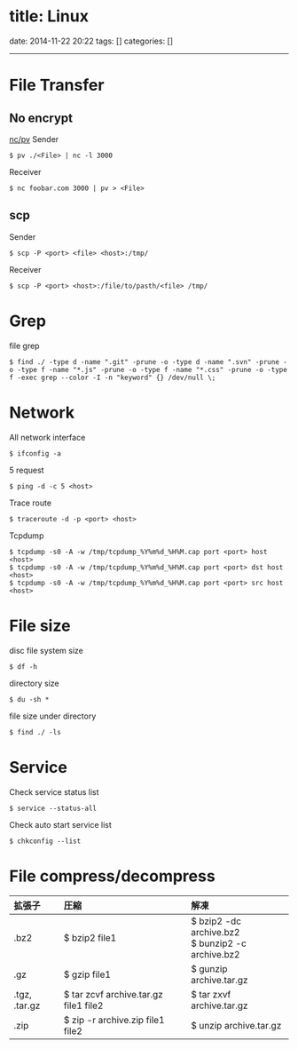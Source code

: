 title: Linux
==========
date: 2014-11-22 20:22
tags: []
categories: []
- - -

# File Transfer

## No encrypt

[nc/pv](http://blog.glidenote.com/blog/2014/12/02/using-netcat-for-file-transfers-with-pv/)
Sender
```
$ pv ./<File> | nc -l 3000
```
Receiver
```
$ nc foobar.com 3000 | pv > <File>
```

## scp

Sender
```
$ scp -P <port> <file> <host>:/tmp/
```
Receiver
```
$ scp -P <port> <host>:/file/to/pasth/<file> /tmp/
```

# Grep

file grep
```
$ find ./ -type d -name ".git" -prune -o -type d -name ".svn" -prune -o -type f -name "*.js" -prune -o -type f -name "*.css" -prune -o -type f -exec grep --color -I -n "keyword" {} /dev/null \;
```

# Network

All network interface
```
$ ifconfig -a
```
5 request
```
$ ping -d -c 5 <host>
```
Trace route
```
$ traceroute -d -p <port> <host>
```
Tcpdump
```
$ tcpdump -s0 -A -w /tmp/tcpdump_%Y%m%d_%H%M.cap port <port> host <host>
$ tcpdump -s0 -A -w /tmp/tcpdump_%Y%m%d_%H%M.cap port <port> dst host <host>
$ tcpdump -s0 -A -w /tmp/tcpdump_%Y%m%d_%H%M.cap port <port> src host <host>
```

# File size

disc file system size
```
$ df -h
```
directory size
```
$ du -sh *
```
file size under directory
```
$ find ./ -ls
```

# Service

Check service status list
```
$ service --status-all
```
Check auto start service list
```
$ chkconfig --list
```

# File compress/decompress

| 拡張子       | 圧縮                                  | 解凍                                                   |
| :------------| :------------------------------------ | :----------------------------------------------------- |
|.bz2          | $ bzip2 file1                         | $ bzip2 -dc  archive.bz2<br />$ bunzip2 -c archive.bz2 |
|.gz           | $ gzip     file1                      | $ gunzip     archive.tar.gz                            |
|.tgz, .tar.gz | $ tar zcvf archive.tar.gz file1 file2 | $ tar zxvf   archive.tar.gz                            |
|.zip          | $ zip -r   archive.zip    file1 file2 | $ unzip      archive.tar.gz                            |
